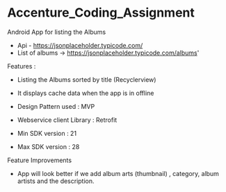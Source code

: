 # Accenture_Coding_Assignment
Android App for listing the Albums

* Api - https://jsonplaceholder.typicode.com/
* List of albums -> https://jsonplaceholder.typicode.com/albums'

Features :
* Listing the Albums sorted by title (Recyclerview)
* It displays cache data when the app is in offline


* Design Pattern used : MVP 
* Webservice client Library : Retrofit
* Min SDK version : 21
* Max SDK version : 28


Feature Improvements 
* App will look better if we add album arts (thumbnail) , category, album artists and the description.
